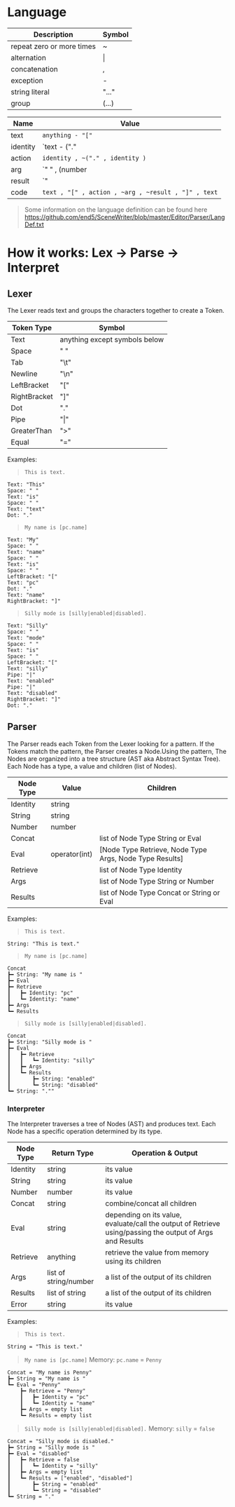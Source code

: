 # Language
|Description              |Symbol|
|-------------------------|-----|
|repeat zero or more times|  ~  |
|alternation              | \|  |
|concatenation            |  ,  |
|exception                |  -  |
|string literal           |"..."|
|group                    |(...)|

|Name     | Value
|---------|--------
|text     | `anything - "["`
|identity | `text - ("."|" ")`
|action   | `identity , ~("." , identity )`
|arg      | `" " , (number|text)`
|result   | `"|" , code`
|code     | `text , "[" , action , ~arg , ~result , "]" , text`
> Some information on the language definition can be found here
https://github.com/end5/SceneWriter/blob/master/Editor/Parser/LangDef.txt

# How it works: Lex -> Parse -> Interpret
## Lexer
The Lexer reads text and groups the characters together to create a Token.

|Token Type     |Symbol
|---------------|------
|Text           | anything except symbols below
|Space          | "  "
|Tab            | "\t"
|Newline        | "\n"
|LeftBracket    | "["
|RightBracket   | "]"
|Dot            | "."
|Pipe           | "\|"
|GreaterThan    | ">"
|Equal          | "="

Examples:
> `This is text.`
```
Text: "This"
Space: " "
Text: "is"
Space: " "
Text: "text"
Dot: "."
```
> `My name is [pc.name]`
```
Text: "My"
Space: " "
Text: "name"
Space: " "
Text: "is"
Space: " "
LeftBracket: "["
Text: "pc"
Dot: "."
Text: "name"
RightBracket: "]"
```
> `Silly mode is [silly|enabled|disabled].`
```
Text: "Silly"
Space: " "
Text: "mode"
Space: " "
Text: "is"
Space: " "
LeftBracket: "["
Text: "silly"
Pipe: "|"
Text: "enabled"
Pipe: "|"
Text: "disabled"
RightBracket: "]"
Dot: "."
```
## Parser
The Parser reads each Token from the Lexer looking for a pattern.
If the Tokens match the pattern, the Parser creates a Node.Using the pattern, The Nodes are organized into a tree structure (AST aka Abstract Syntax Tree).
Each Node has a type, a value and children (list of Nodes).

|Node Type  |Value         |Children
|-----------|--------------|--------
|Identity   |string        |
|String     |string        |
|Number     |number        |
|Concat     |              |list of Node Type String or Eval
|Eval       |operator(int) |[Node Type Retrieve, Node Type Args, Node Type Results]
|Retrieve   |              |list of Node Type Identity
|Args       |              |list of Node Type String or Number
|Results    |              |list of Node Type Concat or String or Eval

Examples:
> `This is text.`
```
String: "This is text."
```
> `My name is [pc.name]`
```
Concat
┣━ String: "My name is "
┣━ Eval
┣━ Retrieve
┃   ┣━ Identity: "pc"
┃   ┗━ Identity: "name"
┣━ Args
┗━ Results
```
> `Silly mode is [silly|enabled|disabled].`
```
Concat
┣━ String: "Silly mode is "
┣━ Eval
┃   ┣━ Retrieve
┃   ┃   ┗━ Identity: "silly"
┃   ┣━ Args
┃   ┗━ Results
┃       ┣━ String: "enabled"
┃       ┗━ String: "disabled"
┗━ String: ".""
```
### Interpreter
The Interpreter traverses a tree of Nodes (AST) and produces text.
Each Node has a specific operation determined by its type.

|Node Type  |Return Type           |Operation & Output
|-----------|----------------------|----------
|Identity   |string                |its value
|String     |string                |its value
|Number     |number                |its value
|Concat     |string                |combine/concat all children
|Eval       |string                |depending on its value, evaluate/call the output of Retrieve using/passing the output of Args and Results
|Retrieve   |anything              |retrieve the value from memory using its children
|Args       |list of string/number |a list of the output of its children
|Results    |list of string        |a list of the output of its children
|Error      |string                |its value

Examples:
> `This is text.`
```
String = "This is text."
```
> `My name is [pc.name]`
Memory: `pc.name` = `Penny`
```
Concat = "My name is Penny"
┣━ String = "My name is "
┗━ Eval = "Penny"
    ┣━ Retrieve = "Penny"
    ┃   ┣━ Identity = "pc"
    ┃   ┗━ Identity = "name"
    ┣━ Args = empty list
    ┗━ Results = empty list
```
> `Silly mode is [silly|enabled|disabled].`
Memory: `silly` = `false`
```
Concat = "Silly mode is disabled."
┣━ String = "Silly mode is "
┣━ Eval = "disabled"
┃   ┣━ Retrieve = false
┃   ┃   ┗━ Identity = "silly"
┃   ┣━ Args = empty list
┃   ┗━ Results = ["enabled", "disabled"]
┃       ┣━ String = "enabled"
┃       ┗━ String = "disabled"
┗━ String = "."
```
